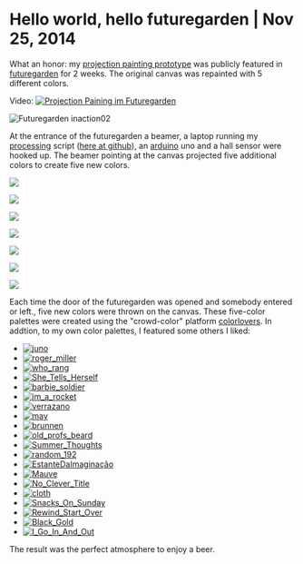 # Hello world, hello futuregarden | Nov 25, 2014

What an honor: my [projection painting prototype](http://digit.alitility.com/visualitility/projection-painting-prototype/ "Projection Painting Prototype") was publicly featured in [futuregarden](https://www.facebook.com/futuregarden) for 2 weeks. The original canvas was repainted with 5 different colors.

Video: [![Projection Paining im Futuregarden](https://img.youtube.com/vi/6cnZBFc5yuE/0.jpg)](https://www.youtube.com/watch?v=6cnZBFc5yuE)

![Futuregarden inaction02](../images/hello_world_hello_futuregarden/futuregarden_inaction02.jpg)

At the entrance of the futuregarden a beamer, a laptop running my [processing](https://processing.org/) script ([here at github](https://github.com/sektionschef/proiezione)), an [arduino](http://www.arduino.cc/) uno and a hall sensor were hooked up. The beamer pointing at the canvas projected five additional colors to create five new colors.

![](../images/hello_world_hello_futuregarden/futuregarden_beamer-150x150.jpg)

![](../images/hello_world_hello_futuregarden/futuregarden_hallsensor-150x150.jpg)

![](../images/hello_world_hello_futuregarden/futuregarden_inaction01-150x150.jpg)

![](../images/hello_world_hello_futuregarden/futuregarden_inaction03-150x150.jpg)

![](../images/hello_world_hello_futuregarden/futuregarden_lightson-150x150.jpg)

![](../images/hello_world_hello_futuregarden/futuregarden_nobeamer-150x150.jpg)

![](../images/hello_world_hello_futuregarden/futuregarden_inaction02-150x150.jpg)

Each time the door of the futuregarden was opened and somebody entered or left., five new colors were thrown on the canvas. These five-color palettes were created using the "crowd-color" platform [colorlovers](http://www.colourlovers.com/). In addtion, to my own color palettes, I featured some others I liked:

- [![juno](http://www.colourlovers.com/images/badges/pw/3388/3388285_juno.png)](http://www.colourlovers.com/palette/3388285/juno?widths=1)
- [![roger_miller](http://www.colourlovers.com/images/badges/pw/3393/3393359_roger_miller.png)](http://www.colourlovers.com/palette/3393359/roger_miller?widths=1)
- [![who_rang](http://www.colourlovers.com/images/badges/pw/3399/3399500_who_rang.png)](http://www.colourlovers.com/palette/3399500/who_rang?widths=1)
- [![She_Tells_Herself](http://www.colourlovers.com/images/badges/pw/3367/3367669_She_Tells_Herself.png)](http://www.colourlovers.com/palette/3367669/She_Tells_Herself?widths=1)
- [![barbie_soldier](http://www.colourlovers.com/images/badges/p/3399/3399454_barbie_soldier.png)](http://www.colourlovers.com/palette/3399454/barbie_soldier)
- [![im_a_rocket](http://www.colourlovers.com/images/badges/p/3399/3399464_im_a_rocket.png)](http://www.colourlovers.com/palette/3399464/im_a_rocket)
- [![verrazano](http://www.colourlovers.com/images/badges/p/3399/3399484_verrazano.png)](http://www.colourlovers.com/palette/3399484/verrazano)
- [![may](http://www.colourlovers.com/images/badges/pw/3419/3419291_may.png)](http://www.colourlovers.com/palette/3419291/may?widths=1)
- [![brunnen](http://www.colourlovers.com/images/badges/pw/3419/3419301_brunnen.png)](http://www.colourlovers.com/palette/3419301/brunnen?widths=1)
- [![old_profs_beard](http://www.colourlovers.com/images/badges/pw/3419/3419311_old_profs_beard.png)](http://www.colourlovers.com/palette/3419311/old_profs_beard?widths=1)
- [![Summer_Thoughts](http://www.colourlovers.com/images/badges/pw/3419/3419289_Summer_Thoughts.png)](http://www.colourlovers.com/palette/3419289/Summer_Thoughts?widths=1)
- [![random_192](http://www.colourlovers.com/images/badges/pw/3531/3531033_random_192.png)](http://www.colourlovers.com/palette/3531033/random_192?widths=1)
- [![EstanteDaImaginação](http://www.colourlovers.com/images/badges/p/3531/3531024_EstanteDaImaginao.png)](http://www.colourlovers.com/palette/3531024/EstanteDaImagina%C3%A7%C3%A3o)
- [![Mauve](http://www.colourlovers.com/images/badges/p/3531/3531020_Mauve.png)](http://www.colourlovers.com/palette/3531020/Mauve)
- [![No_Clever_Title](http://www.colourlovers.com/images/badges/p/3531/3531018_No_Clever_Title.png)](http://www.colourlovers.com/palette/3531018/No_Clever_Title)
- [![cloth](http://www.colourlovers.com/images/badges/p/3531/3531016_cloth.png)](http://www.colourlovers.com/palette/3531016/cloth)
- [![Snacks_On_Sunday](http://www.colourlovers.com/images/badges/pw/3531/3531012_Snacks_On_Sunday.png)](http://www.colourlovers.com/palette/3531012/Snacks_On_Sunday?widths=1)
- [![Rewind_Start_Over](http://www.colourlovers.com/images/badges/pw/3531/3531008_Rewind_Start_Over.png)](http://www.colourlovers.com/palette/3531008/Rewind_Start_Over?widths=1)
- [![Black_Gold](http://www.colourlovers.com/images/badges/pw/3530/3530997_Black_Gold.png)](http://www.colourlovers.com/palette/3530997/Black_Gold?widths=1)
- [![I_Go_In_And_Out](http://www.colourlovers.com/images/badges/pw/3530/3530990_I_Go_In_And_Out.png)](http://www.colourlovers.com/palette/3530990/I_Go_In_And_Out?widths=1)

The result was the perfect atmosphere to enjoy a beer.
